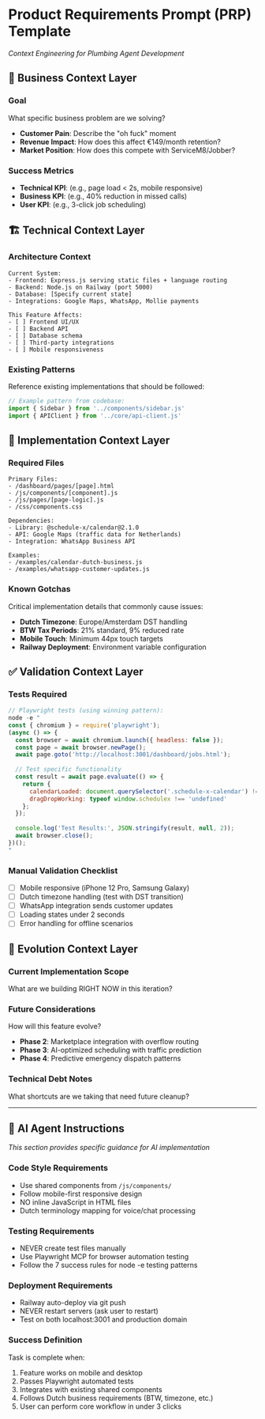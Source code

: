 # Product Requirements Prompt (PRP) Template
*Context Engineering for Plumbing Agent Development*

## 🎯 Business Context Layer
### Goal
What specific business problem are we solving?
- **Customer Pain**: Describe the "oh fuck" moment
- **Revenue Impact**: How does this affect €149/month retention?
- **Market Position**: How does this compete with ServiceM8/Jobber?

### Success Metrics
- **Technical KPI**: (e.g., page load < 2s, mobile responsive)
- **Business KPI**: (e.g., 40% reduction in missed calls)  
- **User KPI**: (e.g., 3-click job scheduling)

## 🏗️ Technical Context Layer
### Architecture Context
```
Current System:
- Frontend: Express.js serving static files + language routing
- Backend: Node.js on Railway (port 5000)
- Database: [Specify current state]
- Integrations: Google Maps, WhatsApp, Mollie payments

This Feature Affects:
- [ ] Frontend UI/UX
- [ ] Backend API
- [ ] Database schema  
- [ ] Third-party integrations
- [ ] Mobile responsiveness
```

### Existing Patterns
Reference existing implementations that should be followed:
```javascript
// Example pattern from codebase:
import { Sidebar } from '../components/sidebar.js'
import { APIClient } from '../core/api-client.js'
```

## 📁 Implementation Context Layer
### Required Files
```
Primary Files:
- /dashboard/pages/[page].html
- /js/components/[component].js  
- /js/pages/[page-logic].js
- /css/components.css

Dependencies:
- Library: @schedule-x/calendar@2.1.0
- API: Google Maps (traffic data for Netherlands)
- Integration: WhatsApp Business API

Examples:
- /examples/calendar-dutch-business.js
- /examples/whatsapp-customer-updates.js
```

### Known Gotchas
Critical implementation details that commonly cause issues:
- **Dutch Timezone**: Europe/Amsterdam DST handling
- **BTW Tax Periods**: 21% standard, 9% reduced rate
- **Mobile Touch**: Minimum 44px touch targets
- **Railway Deployment**: Environment variable configuration

## ✅ Validation Context Layer
### Tests Required
```javascript
// Playwright tests (using winning pattern):
node -e "
const { chromium } = require('playwright');
(async () => {
  const browser = await chromium.launch({ headless: false });
  const page = await browser.newPage();
  await page.goto('http://localhost:3001/dashboard/jobs.html');
  
  // Test specific functionality
  const result = await page.evaluate(() => {
    return {
      calendarLoaded: document.querySelector('.schedule-x-calendar') !== null,
      dragDropWorking: typeof window.schedulex !== 'undefined'
    };
  });
  
  console.log('Test Results:', JSON.stringify(result, null, 2));
  await browser.close();
})();
"
```

### Manual Validation Checklist
- [ ] Mobile responsive (iPhone 12 Pro, Samsung Galaxy)
- [ ] Dutch timezone handling (test with DST transition)
- [ ] WhatsApp integration sends customer updates
- [ ] Loading states under 2 seconds
- [ ] Error handling for offline scenarios

## 🔄 Evolution Context Layer
### Current Implementation Scope
What are we building RIGHT NOW in this iteration?

### Future Considerations  
How will this feature evolve?
- **Phase 2**: Marketplace integration with overflow routing
- **Phase 3**: AI-optimized scheduling with traffic prediction
- **Phase 4**: Predictive emergency dispatch patterns

### Technical Debt Notes
What shortcuts are we taking that need future cleanup?

---

## 🚀 AI Agent Instructions
*This section provides specific guidance for AI implementation*

### Code Style Requirements
- Use shared components from `/js/components/`
- Follow mobile-first responsive design
- NO inline JavaScript in HTML files
- Dutch terminology mapping for voice/chat processing

### Testing Requirements  
- NEVER create test files manually
- Use Playwright MCP for browser automation testing
- Follow the 7 success rules for node -e testing patterns

### Deployment Requirements
- Railway auto-deploy via git push
- NEVER restart servers (ask user to restart)
- Test on both localhost:3001 and production domain

### Success Definition
Task is complete when:
1. Feature works on mobile and desktop
2. Passes Playwright automated tests  
3. Integrates with existing shared components
4. Follows Dutch business requirements (BTW, timezone, etc.)
5. User can perform core workflow in under 3 clicks